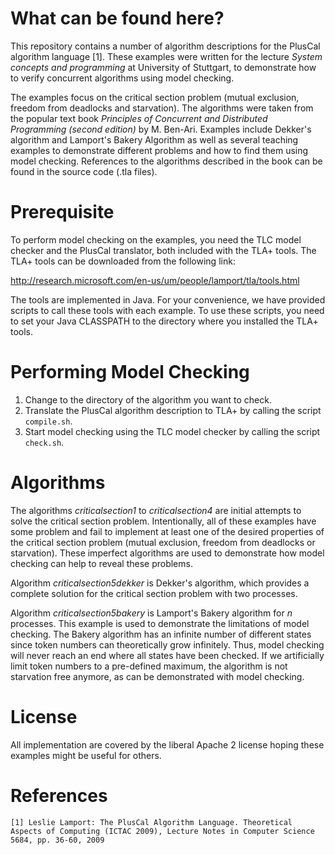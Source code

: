 # What can be found here?

This repository contains a number of algorithm descriptions for the PlusCal algorithm language [1]. These examples were written for the lecture _System concepts and programming_ at University of Stuttgart, to demonstrate how to verify concurrent algorithms using model checking. 

The examples focus on the critical section problem (mutual exclusion, freedom from deadlocks and starvation). The algorithms were taken from the popular text book _Principles of Concurrent and Distributed Programming (second edition)_ by M. Ben-Ari. Examples include Dekker's algorithm and Lamport's Bakery Algorithm as well as several teaching examples to demonstrate different problems and how to find them using model checking. References to the algorithms described in the book can be found in the source code (.tla files).

# Prerequisite

To perform model checking on the examples, you need the TLC model checker and the PlusCal translator, both included with the TLA+ tools. The TLA+ tools can be downloaded from the following link:

http://research.microsoft.com/en-us/um/people/lamport/tla/tools.html

The tools are implemented in Java. For your convenience, we have provided scripts to call these tools with each example. To use these scripts, you need to set your Java CLASSPATH to the directory where you installed the TLA+ tools.

# Performing Model Checking

1. Change to the directory of the algorithm you want to check.
2. Translate the PlusCal algorithm description to TLA+ by calling the script ```compile.sh```.
3. Start model checking using the TLC model checker by calling the script ```check.sh```.

# Algorithms

The algorithms _criticalsection1_ to _criticalsection4_ are initial attempts to solve the critical section problem. Intentionally, all of these examples have some problem and fail to implement at least one of the desired properties of the critical section problem (mutual exclusion, freedom from deadlocks or starvation). These imperfect algorithms are used to demonstrate how model checking can help to reveal these problems.

Algorithm _criticalsection5dekker_ is Dekker's algorithm, which provides a complete solution for the critical section problem with two processes.

Algorithm _criticalsection5bakery_ is Lamport's Bakery algorithm for _n_ processes. This example is used to demonstrate the limitations of model checking. The Bakery algorithm has an infinite number of different states since token numbers can theoretically grow infinitely. Thus, model checking will never reach an end where all states have been checked. If we artificially limit token numbers to a pre-defined maximum, the algorithm is not starvation free anymore, as can be demonstrated with model checking. 

# License

All implementation are covered by the liberal Apache 2 license hoping these examples might be useful for others.

# References

    [1] Leslie Lamport: The PlusCal Algorithm Language. Theoretical Aspects of Computing (ICTAC 2009), Lecture Notes in Computer Science 5684, pp. 36-60, 2009
